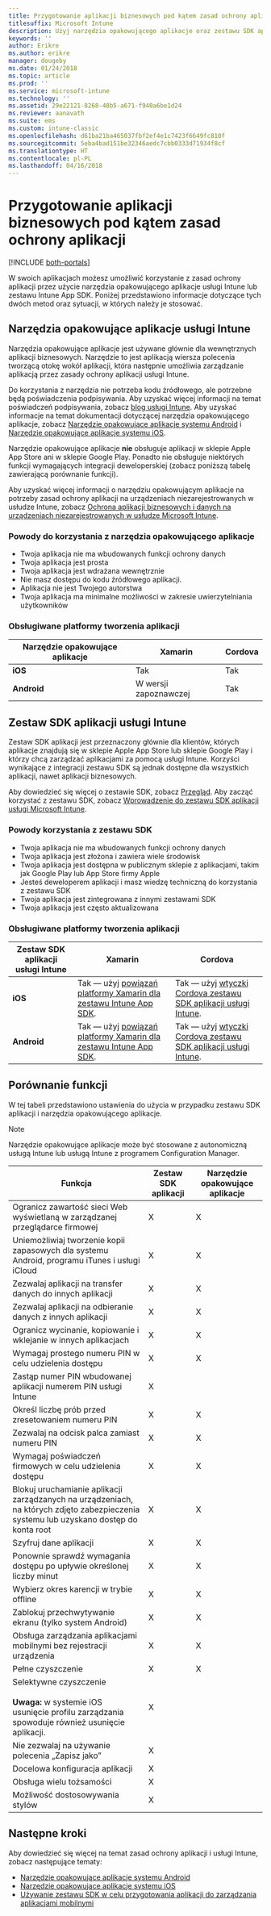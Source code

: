 ```yaml
---
title: Przygotowanie aplikacji biznesowych pod kątem zasad ochrony aplikacji
titlesuffix: Microsoft Intune
description: Użyj narzędzia opakowującego aplikacje oraz zestawu SDK aplikacji, aby umożliwić niestandardowym aplikacjom biznesowym korzystanie z zasad ochrony aplikacji w usłudze Microsoft Intune.
keywords: ''
author: Erikre
ms.author: erikre
manager: dougeby
ms.date: 01/24/2018
ms.topic: article
ms.prod: ''
ms.service: microsoft-intune
ms.technology: ''
ms.assetid: 29e22121-8268-48b5-a671-f940a6be1d24
ms.reviewer: aanavath
ms.suite: ems
ms.custom: intune-classic
ms.openlocfilehash: d61ba21ba465037fbf2ef4e1c7423f6649fc810f
ms.sourcegitcommit: 5eba4bad151be32346aedc7cbb0333d71934f8cf
ms.translationtype: HT
ms.contentlocale: pl-PL
ms.lasthandoff: 04/16/2018
---
```

# <a name="prepare-line-of-business-apps-for-app-protection-policies"></a>Przygotowanie aplikacji biznesowych pod kątem zasad ochrony aplikacji

[!INCLUDE [both-portals](./includes/note-for-both-portals.md)]

W swoich aplikacjach możesz umożliwić korzystanie z zasad ochrony aplikacji przez użycie narzędzia opakowującego aplikacje usługi Intune lub zestawu Intune App SDK. Poniżej przedstawiono informacje dotyczące tych dwóch metod oraz sytuacji, w których należy je stosować.

## <a name="intune-app-wrapping-tool"></a>Narzędzia opakowujące aplikacje usługi Intune
Narzędzia opakowujące aplikacje jest używane głównie dla wewnętrznych aplikacji biznesowych. Narzędzie to jest aplikacją wiersza polecenia tworzącą otokę wokół aplikacji, która następnie umożliwia zarządzanie aplikacją przez zasady ochrony aplikacji usługi Intune.

Do korzystania z narzędzia nie potrzeba kodu źródłowego, ale potrzebne będą poświadczenia podpisywania. Aby uzyskać więcej informacji na temat poświadczeń podpisywania, zobacz [blog usługi Intune](https://blogs.technet.microsoft.com/enterprisemobility/2015/02/25/how-to-obtain-the-prerequisites-for-the-intune-app-wrapping-tool-for-ios/). Aby uzyskać informacje na temat dokumentacji dotyczącej narzędzia opakowującego aplikacje, zobacz [Narzędzie opakowujące aplikacje systemu Android](app-wrapper-prepare-android.md) i [Narzędzie opakowujące aplikacje systemu iOS](app-wrapper-prepare-ios.md).

Narzędzie opakowujące aplikacje **nie** obsługuje aplikacji w sklepie Apple App Store ani w sklepie Google Play. Ponadto nie obsługuje niektórych funkcji wymagających integracji deweloperskiej (zobacz poniższą tabelę zawierającą porównanie funkcji).


Aby uzyskać więcej informacji o narzędziu opakowującym aplikacje na potrzeby zasad ochrony aplikacji na urządzeniach niezarejestrowanych w usłudze Intune, zobacz [Ochrona aplikacji biznesowych i danych na urządzeniach niezarejestrowanych w usłudze Microsoft Intune](/intune-classic/deploy-use/protect-line-of-business-apps-and-data-on-devices-not-enrolled-in-microsoft-intune).

### <a name="reasons-to-use-the-app-wrapping-tool"></a>Powody do korzystania z narzędzia opakowującego aplikacje
* Twoja aplikacja nie ma wbudowanych funkcji ochrony danych
* Twoja aplikacja jest prosta
* Twoja aplikacja jest wdrażana wewnętrznie
* Nie masz dostępu do kodu źródłowego aplikacji.
* Aplikacja nie jest Twojego autorstwa
* Twoja aplikacja ma minimalne możliwości w zakresie uwierzytelniania użytkowników


### <a name="supported-app-development-platforms"></a>Obsługiwane platformy tworzenia aplikacji

|**Narzędzie opakowujące aplikacje** | **Xamarin** |**Cordova** |
|------|----|----|
|**iOS** |Tak|Tak|
|**Android**| W wersji zapoznawczej |Tak|

## <a name="intune-app-sdk"></a>Zestaw SDK aplikacji usługi Intune
Zestaw SDK aplikacji jest przeznaczony głównie dla klientów, których aplikacje znajdują się w sklepie Apple App Store lub sklepie Google Play i którzy chcą zarządzać aplikacjami za pomocą usługi Intune. Korzyści wynikające z integracji zestawu SDK są jednak dostępne dla wszystkich aplikacji, nawet aplikacji biznesowych.

Aby dowiedzieć się więcej o zestawie SDK, zobacz [Przegląd](app-sdk.md). Aby zacząć korzystać z zestawu SDK, zobacz [Wprowadzenie do zestawu SDK aplikacji usługi Microsoft Intune](app-sdk-get-started.md).

### <a name="reasons-to-use-the-sdk"></a>Powody korzystania z zestawu SDK
* Twoja aplikacja nie ma wbudowanych funkcji ochrony danych
* Twoja aplikacja jest złożona i zawiera wiele środowisk
* Twoja aplikacja jest dostępna w publicznym sklepie z aplikacjami, takim jak Google Play lub App Store firmy Apple
* Jesteś deweloperem aplikacji i masz wiedzę techniczną do korzystania z zestawu SDK
* Twoja aplikacja jest zintegrowana z innymi zestawami SDK
* Twoja aplikacja jest często aktualizowana

### <a name="supported-app-development-platforms"></a>Obsługiwane platformy tworzenia aplikacji

|**Zestaw SDK aplikacji usługi Intune** |**Xamarin** |**Cordova**
|------|----|----|
|**iOS**|Tak — użyj [powiązań platformy Xamarin dla zestawu Intune App SDK](app-sdk-xamarin.md).|Tak — użyj [wtyczki Cordova zestawu SDK aplikacji usługi Intune](app-sdk-cordova.md).|
|**Android**| Tak — użyj [powiązań platformy Xamarin dla zestawu Intune App SDK](app-sdk-xamarin.md).|Tak — użyj [wtyczki Cordova zestawu SDK aplikacji usługi Intune](app-sdk-cordova.md).|

## <a name="feature-comparison"></a>Porównanie funkcji
W tej tabeli przedstawiono ustawienia do użycia w przypadku zestawu SDK aplikacji i narzędzia opakowującego aplikacje.

> [!NOTE]
> Narzędzie opakowujące aplikacje może być stosowane z autonomiczną usługą Intune lub usługą Intune z programem Configuration Manager.

|                                                         Funkcja                                                          | Zestaw SDK aplikacji | Narzędzie opakowujące aplikacje |
|--------------------------------------------------------------------------------------------------------------------------|---------|-------------------|
|                              Ogranicz zawartość sieci Web wyświetlaną w zarządzanej przeglądarce firmowej                              |    X    |         X         |
|                                        Uniemożliwiaj tworzenie kopii zapasowych dla systemu Android, programu iTunes i usługi iCloud                                        |    X    |         X         |
|                                         Zezwalaj aplikacji na transfer danych do innych aplikacji                                         |    X    |         X         |
|                                        Zezwalaj aplikacji na odbieranie danych z innych aplikacji                                         |    X    |         X         |
|                                      Ogranicz wycinanie, kopiowanie i wklejanie w innych aplikacjach                                       |    X    |         X         |
|                                              Wymagaj prostego numeru PIN w celu udzielenia dostępu                                               |    X    |         X         |
|                                         Zastąp numer PIN wbudowanej aplikacji numerem PIN usługi Intune                                         |    X    |                   |
|                                     Określ liczbę prób przed zresetowaniem numeru PIN                                      |    X    |         X         |
|                                             Zezwalaj na odcisk palca zamiast numeru PIN                                             |    X    |         X         |
|                                         Wymagaj poświadczeń firmowych w celu udzielenia dostępu                                         |    X    |         X         |
|                             Blokuj uruchamianie aplikacji zarządzanych na urządzeniach, na których zdjęto zabezpieczenia systemu lub uzyskano dostęp do konta root                              |    X    |         X         |
|                                                     Szyfruj dane aplikacji                                                     |    X    |         X         |
|                           Ponownie sprawdź wymagania dostępu po upływie określonej liczby minut                            |    X    |         X         |
|                                             Wybierz okres karencji w trybie offline                                             |    X    |         X         |
|                                           Zablokuj przechwytywanie ekranu (tylko system Android)                                            |    X    |         X         |
|                                        Obsługa zarządzania aplikacjami mobilnymi bez rejestracji urządzenia                                         |    X    |         X         |
|                                                        Pełne czyszczenie                                                         |    X    |         X         |
| Selektywne czyszczenie <br></br><strong>Uwaga:</strong> w systemie iOS usunięcie profilu zarządzania spowoduje również usunięcie aplikacji. |    X    |                   |
|                                                    Nie zezwalaj na używanie polecenia „Zapisz jako”                                                     |    X    |                   |
|                                            Docelowa konfiguracja aplikacji                                            |    X    |                   |
|                                                Obsługa wielu tożsamości                                                |    X    |                   |
|                                                    Możliwość dostosowywania stylów                                                    |    X    |                   |

## <a name="next-steps"></a>Następne kroki

Aby dowiedzieć się więcej na temat zasad ochrony aplikacji i usługi Intune, zobacz następujące tematy:

  -  [Narzędzie opakowujące aplikacje systemu Android](app-wrapper-prepare-android.md)</br>
  - [Narzędzie opakowujące aplikacje systemu iOS](app-wrapper-prepare-ios.md)</br>
  - [Używanie zestawu SDK w celu przygotowania aplikacji do zarządzania aplikacjami mobilnymi](/intune-classic/deploy-use/use-the-sdk-to-enable-apps-for-mobile-application-management)
